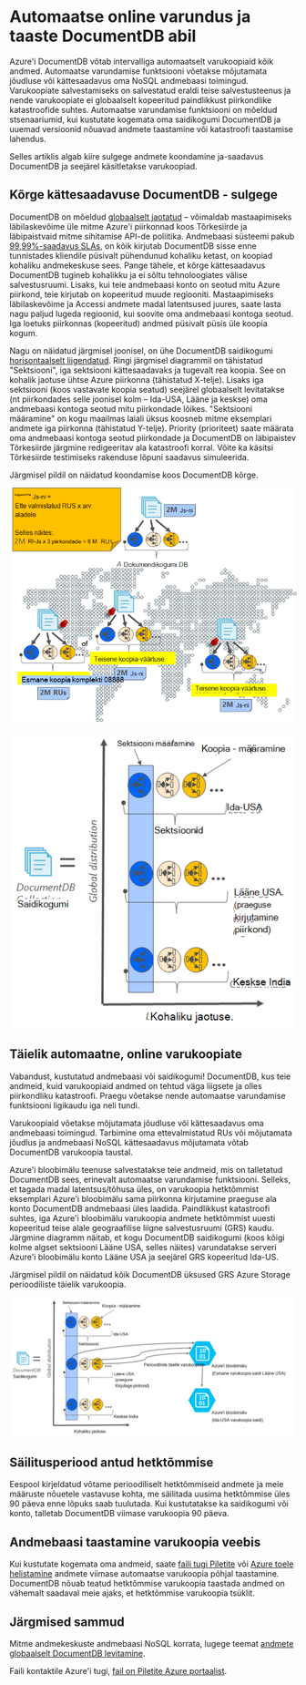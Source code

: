 <properties
    pageTitle="Veebis varundus ja taaste koos DocumentDB | Microsoft Azure'i"
    description="Saate teada, kuidas teha automaatne varundus ja taaste NoSQL andmebaaside Azure'i DocumentDB abil."
    keywords="Varundus ja taaste online varundamine"
    services="documentdb"
    documentationCenter=""
    authors="RahulPrasad16"
    manager="jhubbard"
    editor="monicar"/>

<tags
    ms.service="documentdb"
    ms.workload="data-services"
    ms.tgt_pltfrm="na"
    ms.devlang="multiple"
    ms.topic="article"
    ms.date="09/23/2016"
    ms.author="raprasa"/>

# <a name="automatic-online-backup-and-restore-with-documentdb"></a>Automaatse online varundus ja taaste DocumentDB abil 

Azure'i DocumentDB võtab intervalliga automaatselt varukoopiaid kõik andmed. Automaatse varundamise funktsiooni võetakse mõjutamata jõudluse või kättesaadavus oma NoSQL andmebaasi toimingud. Varukoopiate salvestamiseks on salvestatud eraldi teise salvestusteenus ja nende varukoopiate ei globaalselt kopeeritud paindlikkust piirkondlike katastroofide suhtes. Automaatse varundamise funktsiooni on mõeldud stsenaariumid, kui kustutate kogemata oma saidikogumi DocumentDB ja uuemad versioonid nõuavad andmete taastamine või katastroofi taastamise lahendus.  

Selles artiklis algab kiire sulgege andmete koondamine ja-saadavus DocumentDB ja seejärel käsitletakse varukoopiad. 

## <a name="high-availability-with-documentdb---a-recap"></a>Kõrge kättesaadavuse DocumentDB - sulgege

DocumentDB on mõeldud [globaalselt jaotatud](documentdb-distribute-data-globally.md) – võimaldab mastaapimiseks läbilaskevõime üle mitme Azure'i piirkonnad koos Tõrkesiirde ja läbipaistvaid mitme sihitamise API-de poliitika. Andmebaasi süsteemi pakub [99,99%-saadavus SLAs](https://azure.microsoft.com/support/legal/sla/documentdb/v1_0/), on kõik kirjutab DocumentDB sisse enne tunnistades kliendile püsivalt pühendunud kohaliku ketast, on koopiad kohaliku andmekeskuse sees. Pange tähele, et kõrge kättesaadavus DocumentDB tugineb kohalikku ja ei sõltu tehnoloogiates välise salvestusruumi. Lisaks, kui teie andmebaasi konto on seotud mitu Azure piirkond, teie kirjutab on kopeeritud muude regiooniti. Mastaapimiseks läbilaskevõime ja Accessi andmete madal latentsused juures, saate lasta nagu paljud lugeda regioonid, kui soovite oma andmebaasi kontoga seotud. Iga loetuks piirkonnas (kopeeritud) andmed püsivalt püsis üle koopia kogum.  

Nagu on näidatud järgmisel joonisel, on ühe DocumentDB saidikogumi [horisontaalselt liigendatud](documentdb-partition-data.md). Ringi järgmisel diagrammil on tähistatud "Sektsiooni", iga sektsiooni kättesaadavaks ja tugevalt rea koopia. See on kohalik jaotuse ühtse Azure piirkonna (tähistatud X-telje). Lisaks iga sektsiooni (koos vastavate koopia seatud) seejärel globaalselt levitatakse (nt piirkondades selle joonisel kolm – Ida-USA, Lääne ja keskse) oma andmebaasi kontoga seotud mitu piirkondade lõikes. "Sektsiooni määramine" on kogu maailmas laiali üksus koosneb mitme eksemplari andmete iga piirkonna (tähistatud Y-telje). Priority (prioriteet) saate määrata oma andmebaasi kontoga seotud piirkondade ja DocumentDB on läbipaistev Tõrkesiirde järgmine redigeeritav ala katastroofi korral. Võite ka käsitsi Tõrkesiirde testimiseks rakenduse lõpuni saadavus simuleerida.  

Järgmisel pildil on näidatud koondamise koos DocumentDB kõrge.

![Kõrge taseme koondamise DocumentDB abil](./media/documentdb-online-backup-and-restore/azure-documentdb-nosql-database-redundancy.png)


![Kõrge taseme koondamise DocumentDB abil](./media/documentdb-online-backup-and-restore/azure-documentdb-nosql-database-global-distribution.png)

## <a name="full-automatic-online-backups"></a>Täielik automaatne, online varukoopiate

Vabandust, kustutatud andmebaasi või saidikogumi! DocumentDB, kus teie andmeid, kuid varukoopiaid andmed on tehtud väga liigsete ja olles piirkondliku katastroofi. Praegu võetakse nende automaatse varundamise funktsiooni ligikaudu iga neli tundi. 

Varukoopiaid võetakse mõjutamata jõudluse või kättesaadavus oma andmebaasi toimingud. Tarbimine oma ettevalmistatud RUs või mõjutamata jõudlus ja andmebaasi NoSQL kättesaadavus mõjutamata võtab DocumentDB varukoopia taustal. 

Azure'i bloobimälu teenuse salvestatakse teie andmeid, mis on talletatud DocumentDB sees, erinevalt automaatse varundamise funktsiooni. Selleks, et tagada madal latentsus/tõhusa üles, on varukoopia hetktõmmist eksemplari Azure'i bloobimälu sama piirkonna kirjutamine praeguse ala konto DocumentDB andmebaasi üles laadida. Paindlikkust katastroofi suhtes, iga Azure'i bloobimälu varukoopia andmete hetktõmmist uuesti kopeeritud teise alale geograafilise liigne salvestusruumi (GRS) kaudu. Järgmine diagramm näitab, et kogu DocumentDB saidikogumi (koos kõigi kolme algset sektsiooni Lääne USA, selles näites) varundatakse serveri Azure'i bloobimälu konto Lääne USA ja seejärel GRS kopeeritud Ida-US. 

Järgmisel pildil on näidatud kõik DocumentDB üksused GRS Azure Storage perioodiliste täielik varukoopia.

![Kõigi üksuste DocumentDB GRS Azure Storage perioodiliste täielik varukoopia](./media/documentdb-online-backup-and-restore/azure-documentdb-nosql-database-automatic-backup.png)


## <a name="retention-period-for-a-given-snapshot"></a>Säilitusperiood antud hetktõmmise

Eespool kirjeldatud võtame perioodiliselt hetktõmmiseid andmete ja meie määruste nõuetele vastavuse kohta, me säilitada uusima hetktõmmise üles 90 päeva enne lõpuks saab tuulutada. Kui kustutatakse ka saidikogumi või konto, talletab DocumentDB viimase varukoopia 90 päeva.

## <a name="restore-database-from-the-online-backup"></a>Andmebaasi taastamine varukoopia veebis

Kui kustutate kogemata oma andmeid, saate [faili tugi Piletite](https://portal.azure.com/?#blade/Microsoft_Azure_Support/HelpAndSupportBlade) või [Azure toele helistamine](https://azure.microsoft.com/support/options/) andmete viimase automaatse varukoopia põhjal taastamine. DocumentDB nõuab teatud hetktõmmise varukoopia taastada andmed on vähemalt saadaval meie ajaks, et hetktõmmise varukoopia tsüklit.

## <a name="next-steps"></a>Järgmised sammud

Mitme andmekeskuste andmebaasi NoSQL korrata, lugege teemat [andmete globaalselt DocumentDB levitamine](documentdb-distribute-data-globally.md). 

Faili kontaktile Azure'i tugi, [fail on Piletite Azure portaalist](https://portal.azure.com/?#blade/Microsoft_Azure_Support/HelpAndSupportBlade).